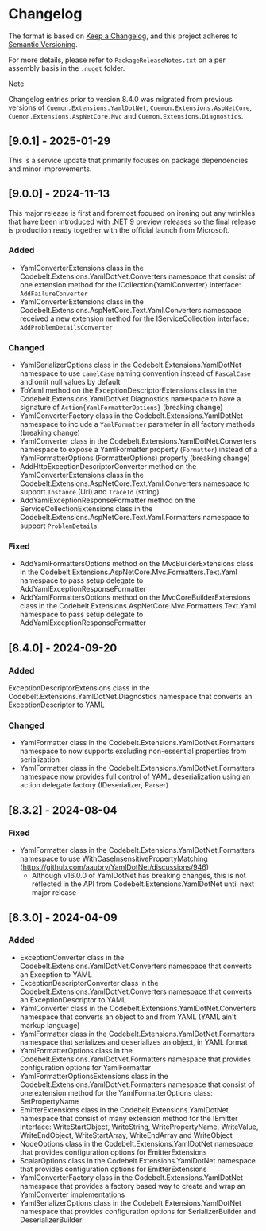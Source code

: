 # Changelog

The format is based on [Keep a Changelog](https://keepachangelog.com/en/1.1.0/), and this project adheres to [Semantic Versioning](https://semver.org/spec/v2.0.0.html).

For more details, please refer to `PackageReleaseNotes.txt` on a per assembly basis in the `.nuget` folder.

> [!NOTE]  
> Changelog entries prior to version 8.4.0 was migrated from previous versions of `Cuemon.Extensions.YamlDotNet`, `Cuemon.Extensions.AspNetCore`, `Cuemon.Extensions.AspNetCore.Mvc` and `Cuemon.Extensions.Diagnostics`.

## [9.0.1] - 2025-01-29

This is a service update that primarily focuses on package dependencies and minor improvements.

## [9.0.0] - 2024-11-13

This major release is first and foremost focused on ironing out any wrinkles that have been introduced with .NET 9 preview releases so the final release is production ready together with the official launch from Microsoft.

### Added

- YamlConverterExtensions class in the Codebelt.Extensions.YamlDotNet.Converters namespace that consist of one extension method for the ICollection{YamlConverter} interface: `AddFailureConverter`
- YamlConverterExtensions class in the Codebelt.Extensions.AspNetCore.Text.Yaml.Converters namespace received a new extension method for the IServiceCollection interface: `AddProblemDetailsConverter`

### Changed

- YamlSerializerOptions class in the Codebelt.Extensions.YamlDotNet namespace to use `camelCase` naming convention instead of `PascalCase` and omit null values by default
- ToYaml method on the ExceptionDescriptorExtensions class in the Codebelt.Extensions.YamlDotNet.Diagnostics namespace to have a signature of `Action{YamlFormatterOptions}` (breaking change)
- YamlConverterFactory class in the Codebelt.Extensions.YamlDotNet namespace to include a `YamlFormatter` parameter in all factory methods (breaking change)
- YamlConverter class in the Codebelt.Extensions.YamlDotNet.Converters namespace to expose a YamlFormatter property (`Formatter`) instead of a YamlFormatterOptions (FormatterOptions) property (breaking change)
- AddHttpExceptionDescriptorConverter method on the YamlConverterExtensions class in the Codebelt.Extensions.AspNetCore.Text.Yaml.Converters namespace to support `Instance` (Uri) and `TraceId` (string)
- AddYamlExceptionResponseFormatter method on the ServiceCollectionExtensions class in the Codebelt.Extensions.AspNetCore.Text.Yaml.Formatters namespace to support `ProblemDetails`

### Fixed

- AddYamlFormattersOptions method on the MvcBuilderExtensions class in the Codebelt.Extensions.AspNetCore.Mvc.Formatters.Text.Yaml namespace to pass setup delegate to AddYamlExceptionResponseFormatter
- AddYamlFormattersOptions method on the MvcCoreBuilderExtensions class in the Codebelt.Extensions.AspNetCore.Mvc.Formatters.Text.Yaml namespace to pass setup delegate to AddYamlExceptionResponseFormatter

## [8.4.0] - 2024-09-20

### Added

ExceptionDescriptorExtensions class in the Codebelt.Extensions.YamlDotNet.Diagnostics namespace that converts an ExceptionDescriptor to YAML

### Changed

- YamlFormatter class in the Codebelt.Extensions.YamlDotNet.Formatters namespace to now supports excluding non-essential properties from serialization
- YamlFormatter class in the Codebelt.Extensions.YamlDotNet.Formatters namespace now provides full control of YAML deserialization using an action delegate factory (IDeserializer, Parser)

## [8.3.2] - 2024-08-04

### Fixed

- YamlFormatter class in the Codebelt.Extensions.YamlDotNet.Formatters namespace to use WithCaseInsensitivePropertyMatching (https://github.com/aaubry/YamlDotNet/discussions/946)
  - Although v16.0.0 of YamlDotNet has breaking changes, this is not reflected in the API from Codebelt.Extensions.YamlDotNet until next major release


## [8.3.0] - 2024-04-09

### Added

- ExceptionConverter class in the Codebelt.Extensions.YamlDotNet.Converters namespace that converts an Exception to YAML
- ExceptionDescriptorConverter class in the Codebelt.Extensions.YamlDotNet.Converters namespace that converts an ExceptionDescriptor to YAML
- YamlConverter class in the Codebelt.Extensions.YamlDotNet.Converters namespace that converts an object to and from YAML (YAML ain't markup language)
- YamlFormatter class in the Codebelt.Extensions.YamlDotNet.Formatters namespace that serializes and deserializes an object, in YAML format
- YamlFormatterOptions class in the Codebelt.Extensions.YamlDotNet.Formatters namespace that provides configuration options for YamlFormatter
- YamlFormatterOptionsExtensions class in the Codebelt.Extensions.YamlDotNet.Formatters namespace that consist of one extension method for the YamlFormatterOptions class: SetPropertyName
- EmitterExtensions class in the Codebelt.Extensions.YamlDotNet namespace that consist of many extension method for the IEmitter interface: WriteStartObject, WriteString, WritePropertyName, WriteValue, WriteEndObject, WriteStartArray, WriteEndArray and WriteObject
- NodeOptions class in the Codebelt.Extensions.YamlDotNet namespace that provides configuration options for EmitterExtensions
- ScalarOptions class in the Codebelt.Extensions.YamlDotNet namespace that provides configuration options for EmitterExtensions
- YamlConverterFactory class in the Codebelt.Extensions.YamlDotNet namespace that provides a factory based way to create and wrap an YamlConverter implementations
- YamlSerializerOptions class in the Codebelt.Extensions.YamlDotNet namespace that provides configuration options for SerializerBuilder and DeserializerBuilder

